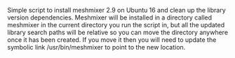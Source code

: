 Simple script to install meshmixer 2.9 on Ubuntu 16 and clean up the library version dependencies. Meshmixer will be installed in a directory called meshmixer in the current directory you run the script in, but all the updated library search paths will be relative so you can move the directory anywhere once it has been created. If you move it then you will need to update the symbolic link /usr/bin/meshmixer to point to the new location.
